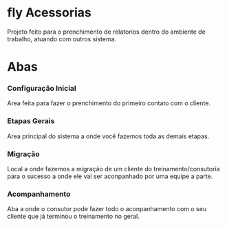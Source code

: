 # fly Acessorias
Projeto feito para o prenchimento de relatorios dentro do ambiente de trabalho, atuando com outros sistema.

# Abas

### Configuração Inicial

Area feita para fazer o prenchimento do primeiro contato com o cliente.


### Etapas Gerais

Area principal do sistema a onde você fazemos toda as demais etapas.

### Migração

Local a onde fazemos a migração de um cliente do treinamento/consutoria para o sucesso a onde ele vai ser aconpanhado por uma equipe a parte.

### Acompanhamento

Aba a onde o consutor pode fazer todo o aconpanhamento com o seu cliente que já terminou o treinamento no geral.

